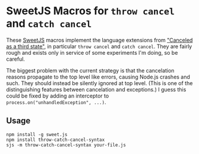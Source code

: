 # SweetJS Macros for `throw cancel` and `catch cancel`

These [SweetJS](http://sweetjs.org/) macros implement the language extensions from ["Canceled as a third state"](https://github.com/domenic/cancelable-promise/blob/master/Third%20State.md), in particular `throw cancel` and `catch cancel`. They are fairly rough and exists only in service of some experiments I'm doing, so be careful.

The biggest problem with the current strategy is that the cancelation reasons propagate to the top level like errors, causing Node.js crashes and such. They should instead be silently ignored at top level. (This is one of the distinguishing features between cancelation and exceptions.) I guess this could be fixed by adding an interceptor to `process.on("unhandledException", ...)`.

## Usage

```
npm install -g sweet.js
npm install throw-catch-cancel-syntax
sjs -m throw-catch-cancel-syntax your-file.js
```
